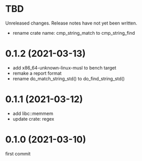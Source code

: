 TBD
===
Unreleased changes. Release notes have not yet been written.

* rename crate name: cmp_string_match to cmp_string_find

0.1.2 (2021-03-13)
=====

* add x86_64-unknown-linux-musl to bench target
* remake a report format
* rename do_match_string_std() to do_find_string_std()

0.1.1 (2021-03-12)
=====

* add libc::memmem
* update crate: regex

0.1.0 (2021-03-10)
=====

first commit

